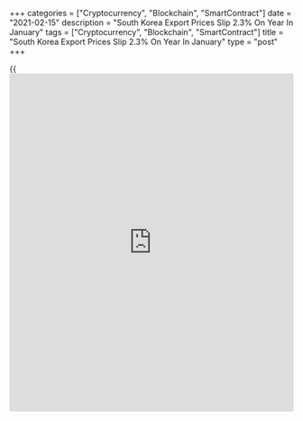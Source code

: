 +++
categories = ["Cryptocurrency", "Blockchain", "SmartContract"]
date = "2021-02-15"
description = "South Korea Export Prices Slip 2.3% On Year In January"
tags = ["Cryptocurrency", "Blockchain", "SmartContract"]
title = "South Korea Export Prices Slip 2.3% On Year In January"
type = "post"
+++

{{<iframe id="large-banner" src="https://www.bounty.group/#slide=3.0" width="100%" height="600" scrolling="no" style="border: 0px solid rgb(216, 221, 230); border-radius: 3px;">}}

Export prices in South Korea were down 2.3 percent on year in January,
the Bank of Korea said on Tuesday - beating forecasts for a decline of
5.1 percent after sinking 5.4 percent in December.

Prices for agricultural and forestry products fell an annual 5.7 percent
and manufacturing products slid 2.2 percent.

Import prices sank an annual 6.7 percent versus expectations for a drop
of 11.2 percent after falling 10.2 percent in the previous month.

Prices for raw materials plunged 14.9 percent, while intermediate,
capital and consumer goods also were down.

On a monthly basis, export prices rose 1.8 percent after rising 0.6
percent in December - and import prices gained 2.8 percent after
climbing 2.1 percent a month earlier.

For comments and feedback [contact](https://www.playgroundfx.com/contact/): editorial@rtt[news](https://www.letsplayfx.com/blog/forex-news-website/).com

[Economic News][1]

 **What parts of the world are seeing the best (and worst) economic
performances lately? Click[here][2] to check out our [Econ Scorecard][2]
and find out! See up-to-the-moment [ranking](https://www.playgroundfx.com/blog/crypto-exchange-ranking/)s for the best and worst
performers in [GDP][3], [unemployment rate][4], [inflation][2] and much
more.**

   1. www.rtt[news](https://www.letsplayfx.com/blog/forex-news-website/).com/Content/EconomicNews.aspx
   2. www.rtt[news](https://www.letsplayfx.com/blog/forex-news-website/).com/economic-scorecard/world-rank/CPI/highest-performance.aspx
   3. www.rtt[news](https://www.letsplayfx.com/blog/forex-news-website/).com/economic-scorecard/world-rank/GDP/highest-performance.aspx
   4. www.rtt[news](https://www.letsplayfx.com/blog/forex-news-website/).com/economic-scorecard/world-rank/unemployment-rate/lowest-performance.aspx